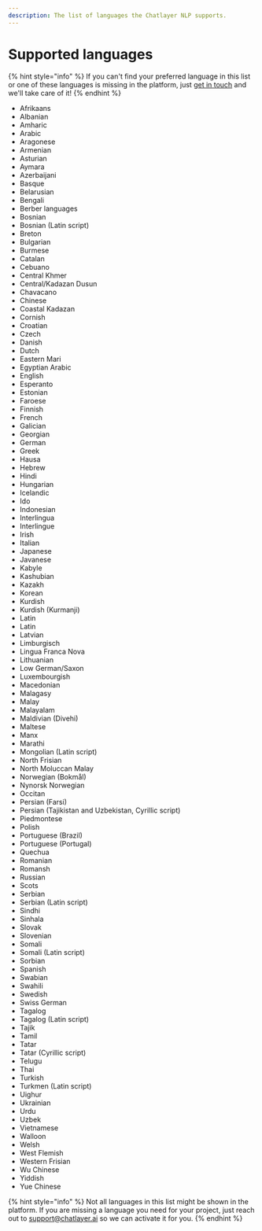 ```yaml
---
description: The list of languages the Chatlayer NLP supports.
---
```


# Supported languages

{% hint style="info" %}
If you can't find your preferred language in this list or one of these languages is missing in the platform, just [get in touch]() and we'll take care of it!
{% endhint %}

* Afrikaans
* Albanian
* Amharic
* Arabic
* Aragonese 
* Armenian
* Asturian
* Aymara
* Azerbaijani
* Basque
* Belarusian
* Bengali
* Berber languages
* Bosnian
* Bosnian \(Latin script\) 
* Breton
* Bulgarian
* Burmese
* Catalan
* Cebuano 
* Central Khmer
* Central/Kadazan Dusun
* Chavacano
* Chinese
* Coastal Kadazan
* Cornish
* Croatian
* Czech
* Danish
* Dutch
* Eastern Mari
* Egyptian Arabic
* English
* Esperanto
* Estonian
* Faroese
* Finnish
* French
* Galician
* Georgian
* German
* Greek
* Hausa
* Hebrew
* Hindi
* Hungarian
* Icelandic
* Ido
* Indonesian
* Interlingua
* Interlingue
* Irish
* Italian
* Japanese
* Javanese 
* Kabyle
* Kashubian
* Kazakh
* Korean
* Kurdish
* Kurdish \(Kurmanji\) 
* Latin
* Latin 
* Latvian
* Limburgisch 
* Lingua Franca Nova
* Lithuanian
* Low German/Saxon
* Luxembourgish 
* Macedonian
* Malagasy
* Malay
* Malayalam
* Maldivian \(Divehi\)
* Maltese 
* Manx 
* Marathi
* Mongolian \(Latin script\) 
* North Frisian 
* North Moluccan Malay
* Norwegian \(Bokmål\)
* Nynorsk Norwegian
* Occitan
* Persian \(Farsi\)
* Persian \(Tajikistan and Uzbekistan, Cyrillic script\) 
* Piedmontese
* Polish
* Portuguese \(Brazil\)
* Portuguese \(Portugal\)
* Quechua 
* Romanian
* Romansh 
* Russian
* Scots 
* Serbian
* Serbian \(Latin script\)
* Sindhi
* Sinhala
* Slovak
* Slovenian
* Somali
* Somali \(Latin script\) 
* Sorbian
* Spanish
* Swabian
* Swahili
* Swedish
* Swiss German
* Tagalog
* Tagalog \(Latin script\) 
* Tajik
* Tamil
* Tatar
* Tatar \(Cyrillic script\) 
* Telugu
* Thai
* Turkish
* Turkmen \(Latin script\) 
* Uighur
* Ukrainian
* Urdu
* Uzbek
* Vietnamese
* Walloon 
* Welsh 
* West Flemish 
* Western Frisian
* Wu Chinese
* Yiddish
* Yue Chinese

{% hint style="info" %}
Not all languages in this list might be shown in the platform. If you are missing a language you need for your project, just reach out to support@chatlayer.ai so we can activate it for you.
{% endhint %}

